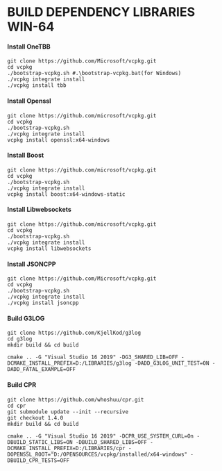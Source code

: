 # BUILD DEPENDENCY LIBRARIES WIN-64


#### Install OneTBB
```
git clone https://github.com/Microsoft/vcpkg.git
cd vcpkg
./bootstrap-vcpkg.sh #.\bootstrap-vcpkg.bat(for Windows)
./vcpkg integrate install
./vcpkg install tbb
```

#### Install Openssl
```
git clone https://github.com/microsoft/vcpkg.git
cd vcpkg
./bootstrap-vcpkg.sh
./vcpkg integrate install
vcpkg install openssl:x64-windows
```

#### Install Boost
```
git clone https://github.com/microsoft/vcpkg.git
cd vcpkg
./bootstrap-vcpkg.sh
./vcpkg integrate install
vcpkg install boost:x64-windows-static
```

#### Install Libwebsockets
```
git clone https://github.com/microsoft/vcpkg.git
cd vcpkg
./bootstrap-vcpkg.sh
./vcpkg integrate install
vcpkg install libwebsockets
```

#### Install JSONCPP
```
git clone https://github.com/Microsoft/vcpkg.git
cd vcpkg
./bootstrap-vcpkg.sh
./vcpkg integrate install
./vcpkg install jsoncpp
```

#### Build G3LOG
```
git clone https://github.com/KjellKod/g3log
cd g3log
mkdir build && cd build

cmake .. -G "Visual Studio 16 2019" -DG3_SHARED_LIB=OFF -DCMAKE_INSTALL_PREFIX=D:/LIBRARIES/g3log -DADD_G3LOG_UNIT_TEST=ON -DADD_FATAL_EXAMPLE=OFF
```

#### Build CPR
```
git clone https://github.com/whoshuu/cpr.git
cd cpr
git submodule update --init --recursive
git checkout 1.4.0
mkdir build && cd build

cmake .. -G "Visual Studio 16 2019" -DCPR_USE_SYSTEM_CURL=On -DBUILD_STATIC_LIBS=ON -DBUILD_SHARED_LIBS=OFF -DCMAKE_INSTALL_PREFIX=D:/LIBRARIES/cpr -DOPENSSL_ROOT="D:/OPENSOURCES/vcpkg/installed/x64-windows" -DBUILD_CPR_TESTS=OFF
```
